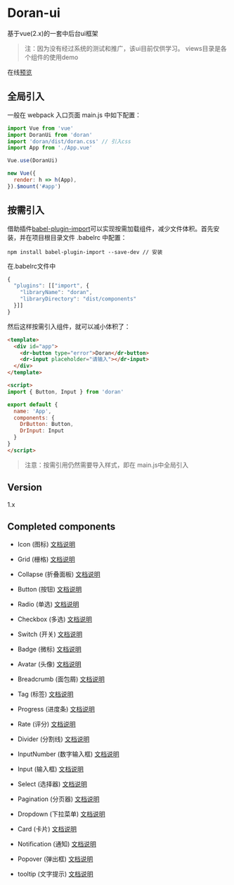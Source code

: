 # Doran-ui
基于vue(2.x)的一套中后台ui框架
>注：因为没有经过系统的测试和推广，该ui目前仅供学习。
views目录是各个组件的使用demo

在线[预览](https://doranui.github.io/)

## 全局引入
一般在 webpack 入口页面 main.js 中如下配置：
``` js
import Vue from 'vue'
import DoranUi from 'doran'
import 'doran/dist/doran.css' // 引入css
import App from './App.vue'

Vue.use(DoranUi)

new Vue({
  render: h => h(App),
}).$mount('#app')
```

## 按需引入
借助插件[babel-plugin-import](https://github.com/ant-design/babel-plugin-import)可以实现按需加载组件，减少文件体积。首先安装，并在项目根目录文件 .babelrc 中配置：
``` 
npm install babel-plugin-import --save-dev // 安装
```
在.babelrc文件中
```js
{
  "plugins": [["import", {
    "libraryName": "doran",
    "libraryDirectory": "dist/components"
  }]]
}
```
然后这样按需引入组件，就可以减小体积了：
```html
<template>
  <div id="app">
    <dr-button type="error">Doran</dr-button>
    <dr-input placeholder="请输入"></dr-input>
  </div>
</template>

<script>
import { Button, Input } from 'doran'

export default {
  name: 'App',
  components: {
    DrButton: Button,
    DrInput: Input
  }
}
</script>
```
>注意：按需引用仍然需要导入样式，即在 main.js中全局引入

## Version
1.x

## Completed components

* Icon (图标) [文档说明](https://github.com/ximoThorn/Doran/tree/master/src/components/icon)

* Grid (栅格) [文档说明](https://github.com/ximoThorn/Doran/tree/master/src/components/grid)

* Collapse (折叠面板) [文档说明](https://github.com/ximoThorn/Doran/tree/master/src/components/collapse)

* Button (按钮) [文档说明](https://github.com/ximoThorn/Doran/tree/master/src/components/button)

* Radio (单选) [文档说明](https://github.com/ximoThorn/Doran/tree/master/src/components/radio)

* Checkbox (多选) [文档说明](https://github.com/ximoThorn/Doran/tree/master/src/components/checkbox)

* Switch (开关) [文档说明](https://github.com/ximoThorn/Doran/tree/master/src/components/switch)

* Badge (微标) [文档说明](https://github.com/ximoThorn/Doran/tree/master/src/components/badge)

* Avatar (头像) [文档说明](https://github.com/ximoThorn/Doran/tree/master/src/components/avatar)

* Breadcrumb (面包屑) [文档说明](https://github.com/ximoThorn/Doran/tree/master/src/components/breadcrumb)

* Tag (标签) [文档说明](https://github.com/ximoThorn/Doran/tree/master/src/components/tag)

* Progress (进度条) [文档说明](https://github.com/ximoThorn/Doran/tree/master/src/components/progress)

* Rate (评分) [文档说明](https://github.com/ximoThorn/Doran/tree/master/src/components/rate)

* Divider (分割线) [文档说明](https://github.com/ximoThorn/Doran/tree/master/src/components/divider)

* InputNumber (数字输入框) [文档说明](https://github.com/ximoThorn/Doran/tree/master/src/components/input-number)

* Input (输入框) [文档说明](https://github.com/ximoThorn/Doran/tree/master/src/components/input)

* Select (选择器) [文档说明](https://github.com/ximoThorn/Doran/tree/master/src/components/select)

* Pagination (分页器) [文档说明](https://github.com/ximoThorn/Doran/tree/master/src/components/pagination)

* Dropdown (下拉菜单) [文档说明](https://github.com/ximoThorn/Doran/tree/master/src/components/dropdown)

* Card (卡片) [文档说明](https://github.com/ximoThorn/Doran/tree/master/src/components/card)

* Notification (通知) [文档说明](https://github.com/ximoThorn/Doran/blob/master/src/components/notification)

* Popover (弹出框) [文档说明](https://github.com/ximoThorn/Doran/blob/master/src/components/popover)

* tooltip (文字提示) [文档说明](https://github.com/ximoThorn/Doran/blob/master/src/components/tooltip)

